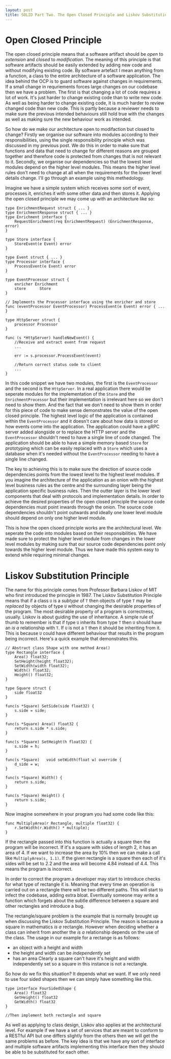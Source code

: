```yaml
---
layout: post
title: SOLID Part Two. The Open Closed Principle and Liskov Substitution Principle.
---
```


# Open Closed Principle
The open closed principle means that a software artifact should be _open_ to _extension_ and _closed_ to _modification_. The meaning of this principle is that software artifacts should be easily extended by adding new code and without modifying existing code. By software artefact I mean anything from a function, a class to the entire architecture of a software application. The idea behind the OCP is to guard software against changes in requirements. If a small change in requriements forces large changes on our codebase then we have a problem. The first is that changing a lot of code requires a lot of work. It's just harder to change existing code than to write new code. As well as being harder to change existing code, it is much harder to review changed code than new code. This is partly because a reviewer needs to make sure the previous intended behaviours still hold true with the changes as well as making sure the new behaviour work as intended.

So how do we make our architecture open to modifaction but closed to change? Firstly we organise our software into modules according to their responsibilities, using the single responsibility principle which was discussed in my previous post. We do this in order to make sure that functions and data that need to change for different reasons are grouped together and therefore code is protected from changes that is not relevant to it. Secondly, we organise our dependencies so that the lowest level modules depend on the higher level modules. This means the higher level rules don't need to change at all when the requirements for the lower level details change. I'll go through an example using this methedology.

Imagine we have a simple system which receives some sort of event, processes it, enriches it with some other data and then stores it. Applying the open closed principle we may come up with an architecture like so:

```
type EnrichmentRequest struct { ... }
type EnrichmentResponse struct { ... }
type Enrichment interface {
    RequestEnrichment(req EnrichmentRequest) (EnrichmentResponse, error)
}

type Store interface {
    StoreEvent(e Event) error
}

type Event struct { ... }
type Processor interface {
    ProcessEvent(e Event) error
}

type EventProcessor struct {
    enricher Enrichment
    store      Store
}
 
// Implements the Processor interface using the enricher and store
func (eventProcessor EventProcessor) ProcessEvent(e Event) error { ... }

type HttpServer struct {
    processor Processor
}

func (s *HttpServer) handleNewEvent() {
    //Receive and extract event from request
    ...

    err := s.processor.ProcessEvent(event)

    //Return correct status code to client
    ...
}

```
In this code snippet we have two modules, the first is the `EventProcessor` and the second is the `HttpServer`. In a real application there would be seperate modules for the implementation of the `Store` and the `EnrichmentProcessor` but their implementation is irrelevant here so we don't need to show them. And the fact that we don't need to show them in order for this piece of code to make sense demonstrates the value of the open closed principle. The highest level logic of the application is contained within the `EventProcessor` and it doesn't care about how data is stored or how events come into the application. The application could have a gRPC server added alongside or to replace the HTTP server and the `EventProcessor` shouldn't need to have a single line of code changed. The application should be able to have a simple memory based `Store` for prototyping which can be easily replaced with a `Store` which uses a database when it's needed without the `EventProcessor` needing to have a single line changed.

The key to achieving this is to make sure the direction of source code dependencies points from the lowest level to the highest level modules. If you imagine the architecture of the application as an onion with the highest level business rules as the centre and the surrounding layer being the application specific business rules. Then the outter layer is the lower level components that deal with protocols and implementation details. In order to achieve the desired properties of the open closed principle the source code dependencies must point inwards through the onion. The source code dependencies shouldn't point outwards and ideally one lower level module should depend on only one higher level module.

This is how the open clsoed principle works are the architectural level. We seperate the code into modules based on their responsibilities. We have made sure to protect the higher level module from changes in the lower level modules by making sure that our source code dependencies point only towards the higher level module. Thus we have made this system easy to extend while requiring minimal changes.


# Liskov Substitution Principle
The name for this principle comes from Professor Barbara Liskov of MIT who first introduced the principle in 1987. The Liskov Substitution Principle means that if a class `U` is a *subtype* of `T` then objects of type `T` may be *replaced* by objects of type `U` without changing the desirable properties of the program. The most desirable property of a program is correctness, usually. Liskov is about guiding the use of inheritance. A simple rule of thumb to remember is that if type `U` inherits from type `T` then `U` should have an *is a* relationship with `T`. If `U` is not a `T` then it should be inheriting from it. This is because `U` could have different behaviour that results in the program being incorrect. Here's a quick example that demonstrates this.

```
// Abstract class Shape with one method Area()
type Rectangle interface {
    Area() float32;
    SetHeight(height float32);
    SetWidth(width float32);
    Width() float32;
    Height() float32;
}

type Square struct {
    side float32
}

func(s *Square) SetSide(side float32) {
    s.side = side;
}

func(s *Square) Area() float32 {
    return s.side * s.side;
}

func(s *Square) SetHeight(h float32) {
    s.side = h;
}

func(s *Square)   void setWidth(float w) override {
    d_side = w;
}

func(s *Square) Width() {
    return s.side;
}

func(s *Square) Height() {
    return s.side;
}
```

Now imagine somewhere in your program you had some code like this:

```
func MultiplyArea(r Rectangle, multiple float32) {
    r.SetWidth(r.Width() * multiple);
}
```

If the rectangle passed into this function is actually a square then the program will be incorrect. If it's a square with sides of length 2, it has an area of 4. If we want to increase the area by 10% then we can make a call like `MultiplyArea(s, 1.1)`. If the given rectangle is a square then each of it's sides will be set to 2.2 and the area will become 4.84 instead of 4.4. This means the program is incorrect.

In order to correct the program a developer may start to introduce checks for what type of rectangle it is. Meaning that every time an operation is carried out on a rectangle there will be two different paths. This will start to infect the codebase, adding extra bloat. Eventually someone may write a function which forgets about the subtle difference between a square and other rectangles and introduce a bug.

The rectangle/square problem is the example that is normally brought up when discussing the Liskov Substitution Principle. The reason is because a square in mathematics _is a_ rectangle. However when deciding whether a class can inherit from another the _is a_ relationship depends on the use of the class. The usage in our example for a rectange is as follows: 
* an object with a height and width
* the height and width can be *independently* set
* has an area
Clearly a square can't have it's height and width independently set so a square in this instance is not a rectangle.

So how do we fix this situation? It depends what we want. If we only need to use four sided shapes then we can simply have something like this.

```
type interface FourSidedShape {
    Area() float32
    GetHeight() float32
    GetWidth() float32
}

//Then implement both rectangle and square
```

As well as applying to class design, Liskov also applies at the architectural level. For example if we have a set of services that are meant to conform to a RESTful API but one differs slightly from the others then we will get the same problems as before. The key idea is that we have any sort of interface and multiple software artifacts implementing this interface then they should be able to be substituted for each other. 